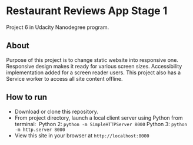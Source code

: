 # Restaurant Reviews App Stage 1
Project 6 in Udacity Nanodegree program.

## About
Purpose of this project is to change static website into responsive one. Responsive design makes it ready for various screen sizes. Accessibility implementation added for a screen reader users. This project also has a Service worker to access all site content offline.

## How to run
- Download or clone this repository.
- From project directory, launch a local client server using Python from terminal: 
Python 2: `python -m SimpleHTTPServer 8000`
Python 3: `python -m http.server 8000`
- View this site in your browser at `http://localhost:8000`
